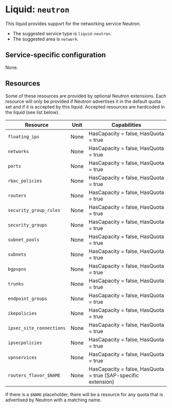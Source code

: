 <!--
SPDX-FileCopyrightText: 2025 SAP SE or an SAP affiliate company

SPDX-License-Identifier: Apache-2.0
-->

# Liquid: `neutron`

This liquid provides support for the networking service Neutron.

- The suggested service type is `liquid-neutron`.
- The suggested area is `network`.

## Service-specific configuration

None.

## Resources

Some of these resources are provided by optional Neutron extensions.
Each resource will only be provided if Neutron advertises it in the default quota set and if it is accepted by this liquid.
Accepted resources are hardcoded in the liquid (see list below).

| Resource                 | Unit | Capabilities                         |
| ------------------------ | ---- | ------------------------------------ |
| `floating_ips`           | None | HasCapacity = false, HasQuota = true |
| `networks`               | None | HasCapacity = false, HasQuota = true |
| `ports`                  | None | HasCapacity = false, HasQuota = true |
| `rbac_policies`          | None | HasCapacity = false, HasQuota = true |
| `routers`                | None | HasCapacity = false, HasQuota = true |
| `security_group_rules`   | None | HasCapacity = false, HasQuota = true |
| `security_groups`        | None | HasCapacity = false, HasQuota = true |
| `subnet_pools`           | None | HasCapacity = false, HasQuota = true |
| `subnets`                | None | HasCapacity = false, HasQuota = true |
| `bgpvpns`                | None | HasCapacity = false, HasQuota = true |
| `trunks`                 | None | HasCapacity = false, HasQuota = true |
| `endpoint_groups`        | None | HasCapacity = false, HasQuota = true |
| `ikepolicies`            | None | HasCapacity = false, HasQuota = true |
| `ipsec_site_connections` | None | HasCapacity = false, HasQuota = true |
| `ipsecpolicies`          | None | HasCapacity = false, HasQuota = true |
| `vpnservices`            | None | HasCapacity = false, HasQuota = true |
| `routers_flavor_$NAME`   | None | HasCapacity = false, HasQuota = true (SAP-specific extension) |

If there is a `$NAME` placeholder, there will be a resource for any quota that is advertised by Neutron with a matching name.
